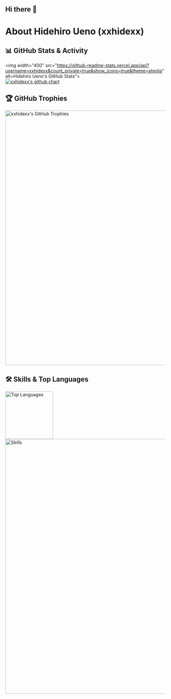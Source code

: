 ## Hi there 👋

# About Hidehiro Ueno (xxhidexx)

## 📊 GitHub Stats & Activity

<img width="400" src="https://github-readme-stats.vercel.app/api?username=xxhidexx&count_private=true&show_icons=true&theme=algolia" alt=Hidehiro Ueno's GitHub Stats">
<br>
<a href="https://github.com/xxhidexx/github-chart">
  <img src="https://github-chart.vercel.app/api?user=xxhidexx" alt="xxhidexx's github chart">
</a>

## 🏆 GitHub Trophies

<img width="800" src="https://github-profile-trophy.vercel.app/?username=xxhidexx&theme=algolia&column=9" alt="xxhidexx's GitHub Trophies">

## 🛠️ Skills & Top Languages

<img height="150px" src="https://github-readme-stats.vercel.app/api/top-langs/?username=xxhidexx&layout=compact&count_private=true&show_icons=true&theme=tokyonight" alt="Top Languages">
<br>
<img width="800" src="https://skillicons.dev/icons?i=html,css,python,bash,js,c,cpp,ruby,rails,php" alt="Skills">
